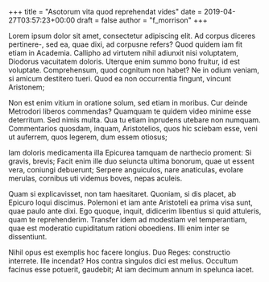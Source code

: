 +++
title = "Asotorum vita quod reprehendat vides"
date = 2019-04-27T03:57:23+00:00
draft = false
author = "f_morrison"
+++

Lorem ipsum dolor sit amet, consectetur adipiscing elit. Ad corpus diceres
pertinere-, sed ea, quae dixi, ad corpusne refers? Quod quidem iam fit etiam in
Academia. Callipho ad virtutem nihil adiunxit nisi voluptatem, Diodorus
vacuitatem doloris. Uterque enim summo bono fruitur, id est voluptate.
Comprehensum, quod cognitum non habet? Ne in odium veniam, si amicum destitero
tueri. Quod ea non occurrentia fingunt, vincunt Aristonem;

Non est enim vitium in oratione solum, sed etiam in moribus. Cur deinde
Metrodori liberos commendas? Quamquam te quidem video minime esse deterritum.
Sed nimis multa. Qua tu etiam inprudens utebare non numquam. Commentarios
quosdam, inquam, Aristotelios, quos hic sciebam esse, veni ut auferrem, quos
legerem, dum essem otiosus;

Iam doloris medicamenta illa Epicurea tamquam de narthecio proment: Si gravis,
brevis; Facit enim ille duo seiuncta ultima bonorum, quae ut essent vera,
coniungi debuerunt; Serpere anguiculos, nare anaticulas, evolare merulas,
cornibus uti videmus boves, nepas aculeis.

Quam si explicavisset, non tam haesitaret. Quoniam, si dis placet, ab Epicuro
loqui discimus. Polemoni et iam ante Aristoteli ea prima visa sunt, quae paulo
ante dixi. Ego quoque, inquit, didicerim libentius si quid attuleris, quam te
reprehenderim. Transfer idem ad modestiam vel temperantiam, quae est moderatio
cupiditatum rationi oboediens. Illi enim inter se dissentiunt.

Nihil opus est exemplis hoc facere longius. Duo Reges: constructio interrete.
Ille incendat? Hos contra singulos dici est melius. Occultum facinus esse
potuerit, gaudebit; At iam decimum annum in spelunca iacet.
